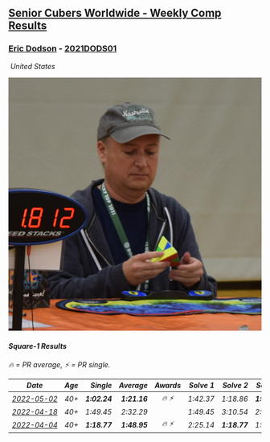 <style>table {white-space: nowrap;}</style>
<link rel="stylesheet" type="text/css" href="/scw-comp/css/flags.css" />

## [Senior Cubers Worldwide - Weekly Comp Results](/scw-comp/results/)
### [Eric Dodson](README.md) - [2021DODS01](https://www.worldcubeassociation.org/persons/2021DODS01?event=sq1)

<i class="flag flag-US" />&nbsp;United States

![Eric Dodson](1639144815.png)

#### Square-1 Results

<span style="white-space: nowrap;">🔥 = PR average</span>, <span style="white-space: nowrap;">⚡ = PR single</span>.

| Date | Age | Single | Average | Awards | Solve 1 | Solve 2 | Solve 3 | Solve 4 | Solve 5 | Video |
| :--: | :--: | --: | --: | :--: | --: | --: | --: | --: | --: | :-- |
| [2022-05-02](../../results/2022-05-02/sq1.md) | 40+ | **1:02.24** | **1:21.16** | 🔥 ⚡ | 1:42.37 | 1:18.86 | **1:02.24** | DNS | DNS | [Desktop](https://www.facebook.com/events/3199116787026413/permalink/3209787972625961) / [Mobile](https://m.facebook.com/events/3199116787026413?view=permalink&id=3209787972625961) |
| [2022-04-18](../../results/2022-04-18/sq1.md) | 40+ | 1:49.45 | 2:32.29 |  | 1:49.45 | 3:10.54 | 2:36.88 | DNS | DNS | [Desktop](https://www.facebook.com/events/566110581332467/permalink/574347947175397) / [Mobile](https://m.facebook.com/events/566110581332467?view=permalink&id=574347947175397) |
| [2022-04-04](../../results/2022-04-04/sq1.md) | 40+ | **1:18.77** | **1:48.95** | 🔥 ⚡ | 2:25.14 | **1:18.77** | 1:42.94 | DNS | DNS | [Desktop](https://www.facebook.com/events/1171138513621623/permalink/1179719712763503) / [Mobile](https://m.facebook.com/events/1171138513621623?view=permalink&id=1179719712763503) |


<!-- Global site tag (gtag.js) - Google Analytics -->
<script async src="https://www.googletagmanager.com/gtag/js?id=UA-86348435-3"></script>
<script>window.dataLayer = window.dataLayer || []; function gtag() {dataLayer.push(arguments);} gtag('js', new Date()); gtag('config', 'UA-86348435-3');</script>
